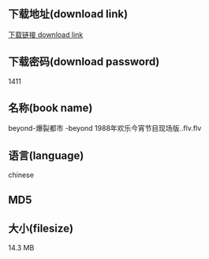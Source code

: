 ## 下载地址(download link)
[下载链接 download link](https://voluble-croquembouche-d321dc.netlify.app/?s=beyond-%E7%88%86%E8%A3%82%E9%83%BD%E5%B8%82+-beyond+1988%E5%B9%B4%E6%AC%A2%E4%B9%90%E4%BB%8A%E5%AE%B5%E8%8A%82%E7%9B%AE%E7%8E%B0%E5%9C%BA%E7%89%88..flv)

## 下载密码(download password)
1411

## 名称(book name)
beyond-爆裂都市 -beyond 1988年欢乐今宵节目现场版..flv.flv

## 语言(language)
chinese

## MD5


## 大小(filesize)
14.3 MB
